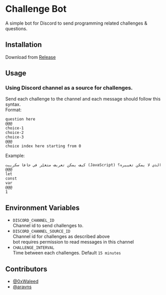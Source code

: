 # Challenge Bot

A simple bot for Discord to send programming related challenges & questions.

## Installation
Download from [Release](https://github.com/0xdevar/code-challenge-bot/releases)

## Usage
### Using Discord channel as a source for challenges.  
Send each challenge to the channel and each message should follow this syntax.  
Format:
```
question here
@@@
choice-1
choice-2
choice-3
@@@
choice index here starting from 0
```

Example:
```
كيف يمكن تعريف متغيّر في جافا سكريبت (JavaScript) الذي لا يمكن تغييره؟
@@@
let
const
var
@@@
1
```

## Environment Variables
- `DISCORD_CHANNEL_ID`  
  Channel id to send challenges to.
- `DISCORD_CHANNEL_SOURCE_ID`  
  Channel id for challenges as described above  
  bot requires permission to read messages in this channel
- `CHALLENGE_INTERVAL`  
  Time between each challenges. Default `15 minutes`


## Contributors

- [@0xWaleed](https://github.com/0xWaleed)
- [@aravns](https://github.com/aravns)